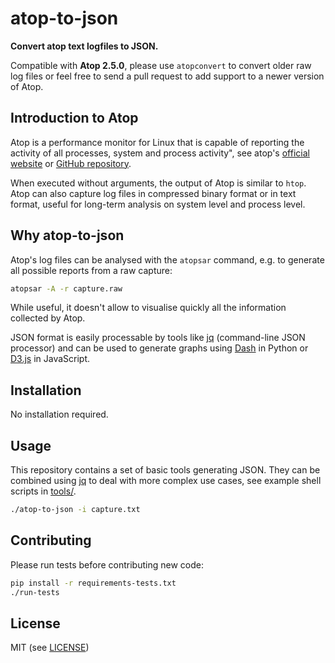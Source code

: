 # atop-to-json

**Convert atop text logfiles to JSON.**

Compatible with **Atop 2.5.0**, please use `atopconvert` to convert older raw log files or feel free to send a pull request to add support to a newer version of Atop.

## Introduction to Atop

Atop is a performance monitor for Linux that is capable of reporting the activity of all processes, system and process activity", see atop's [official website](https://www.atoptool.nl/) or [GitHub repository](https://github.com/Atoptool/atop).

When executed without arguments, the output of Atop is similar to `htop`.
Atop can also capture log files in compressed binary format or in text format, useful for long-term analysis on system level and process level.

## Why atop-to-json

Atop's log files can be analysed with the `atopsar` command, e.g. to generate all possible reports from a raw capture:

```bash
atopsar -A -r capture.raw
```

While useful, it doesn't allow to visualise quickly all the information collected by Atop.

JSON format is easily processable by tools like [jq](https://stedolan.github.io/jq/) (command-line JSON processor) and can be used to generate graphs using [Dash](https://plotly.com/dash/) in Python or [D3.js](https://d3js.org/) in JavaScript.

## Installation

No installation required.

## Usage

This repository contains a set of basic tools generating JSON. They can be combined using [jq](https://stedolan.github.io/jq/) to deal with more complex use cases, see example shell scripts in [tools/](tools/).

```bash
./atop-to-json -i capture.txt
```

## Contributing

Please run tests before contributing new code:

```bash
pip install -r requirements-tests.txt
./run-tests
```

## License

MIT (see [LICENSE](LICENSE))
